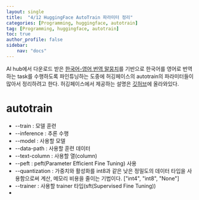 ```yaml
---
layout: single
title:  "4/12 HuggingFace AutoTrain 파라미터 정리"
categories: [Programming, huggingface, autotrain]
tag: [Programming, huggingface, autotrain]
toc: true
author_profile: false
sidebar:
    nav: "docs"
---
```


 AI hub에서 다운로드 받은 [한국어-영어 번역 말뭉치](https://aihub.or.kr/aihubdata/data/view.do?currMenu=115&topMenu=100&aihubDataSe=realm&dataSetSn=126)를 기반으로 한국어를 영어로 번역하는 task를 수행하도록 파인튜닝하는 도중에 허깅페이스의 autotrain의 파라미터들이 많아서 정리하려고 한다. 허깅페이스에서 제공하는 설명은 [깃허브](https://github.com/huggingface/autotrain-advanced/blob/main/src/autotrain/cli/run_llm.py#L17)에 올라와있다.

# autotrain 

* --train : 모델 훈련
* --inference : 추론 수행
* --model : 사용할 모델
* --data-path : 사용할 훈련 데이터
* --text-column : 사용할 열(column)
* --peft : peft(Parameter Efficient Fine Tuning) 사용
* --quantization : 가중치와 활성화를 int8과 같은 낮은 정밀도의 데이터 타입을 사용함으로써 계산, 메모리 비용을 줄이는 기법이다. ["int4", "int8", "None"]
* --trainer : 사용할 trainer 타입(sft(Supervised Fine Tuning))
* 